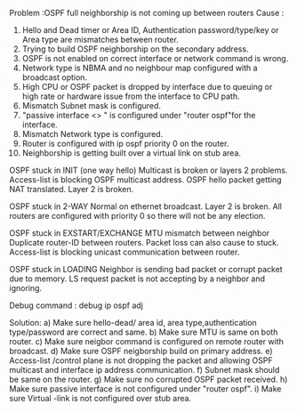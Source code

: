 Problem :OSPF full neighborship is not coming up between routers
Cause :
1. Hello and Dead timer or Area ID, Authentication password/type/key or Area type are  mismatches between router.
2. Trying to build OSPF neighborship on the secondary address.
4.  OSPF is not enabled on correct interface or network command is wrong.
5. Network type is NBMA and no neighbour map configured with a broadcast option.
6. High CPU  or OSPF packet is dropped by interface due to queuing or high rate or hardware issue from the interface to CPU path.
7. Mismatch Subnet mask is configured.
8. "passive interface <> " is configured under "router ospf"for the interface.
9.  Mismatch Network type is configured.
10. Router is configured with  ip ospf priority 0 on the router.
11. Neighborship is getting built over a virtual link on stub area.

OSPF stuck in INIT (one way hello) 
 Multicast is broken or layers 2 problems.
Access-list is blocking OSPF multicast address.
OSPF hello packet getting NAT translated.
 Layer 2 is broken.
   
OSPF stuck in 2-WAY
 Normal on ethernet broadcast.
 Layer 2 is broken.
All routers are configured with priority 0 so there will not be any election.

OSPF stuck in EXSTART/EXCHANGE
 MTU mismatch between neighbor
 Duplicate router-ID between routers.
 Packet loss can also cause to stuck.
 Access-list is blocking unicast communication between router.

OSPF stuck in LOADING
 Neighbor is sending bad packet or corrupt packet due to memory.
 LS request packet is not accepting by a neighbor and ignoring.

Debug command :
debug ip ospf adj

Solution:
a) Make sure hello-dead/ area id, area type,authentication type/password are correct and same.
b) Make sure MTU is same on both router.
c) Make sure neigbor command is configured on remote router with broadcast.
d) Make sure OSPF neigborship build on primary address.
e) Access-list /control plane is not dropping the packet and allowing OSPF multicast and interface ip address communication.
f) Subnet mask should be same on the router.
g) Make sure no corrupted OSPF packet received.
h) Make sure passive interface is not configured under "router ospf".
i) Make sure Virtual -link is not configured over stub area.

